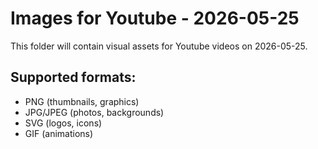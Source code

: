 # Images for Youtube - 2026-05-25

This folder will contain visual assets for Youtube videos on 2026-05-25.

## Supported formats:
- PNG (thumbnails, graphics)
- JPG/JPEG (photos, backgrounds)
- SVG (logos, icons)
- GIF (animations)

